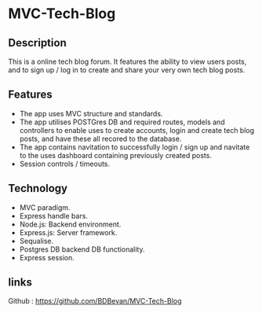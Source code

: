 # MVC-Tech-Blog

## Description
This is a online tech blog forum. It features the ability to view users posts, and to sign up / log in to create and share your very own tech blog posts.

## Features
- The app uses MVC structure and standards.
- The app utilises POSTGres DB and required routes, models and controllers to enable uses to create accounts, login and create tech blog posts, and have these all recored to the database.
- The app contains navitation to successfully login / sign up and navitate to the uses dashboard containing previously created posts.
- Session controls / timeouts.

## Technology 
- MVC paradigm.
- Express handle bars.
- Node.js: Backend environment.
- Express.js: Server framework.
- Sequalise.
- Postgres DB backend DB functionality.
- Express session.

## links 
Github : https://github.com/BDBevan/MVC-Tech-Blog
